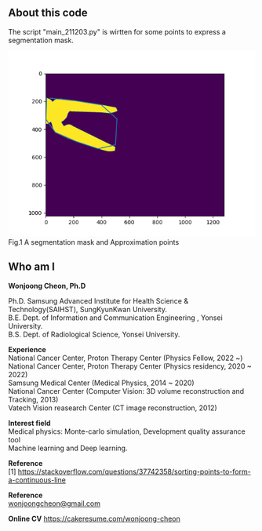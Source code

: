 ## About this code  
The script "main_211203.py" is wirtten for some points to express a segmentation mask.   

<img src = https://github.com/wjcheon/maskApproximation_python/blob/master/result.png />
Fig.1 A segmentation mask and Approximation points    
 
  
## Who am I 
**Wonjoong Cheon, Ph.D**    
  
Ph.D. Samsung Advanced Institute for Health Science & Technology(SAIHST), SungKyunKwan University.    
B.E. Dept. of Information and Communication Engineering , Yonsei University.  
B.S. Dept. of Radiological Science, Yonsei University.  

**Experience**  
National Cancer Center, Proton Therapy Center (Physics Fellow, 2022 ~)  
National Cancer Center, Proton Therapy Center (Physics residency, 2020 ~ 2022)  
Samsung Medical Center (Medical Physics, 2014 ~ 2020)  
National Cancer Center (Computer Vision: 3D volume reconstruction and Tracking, 2013)  
Vatech Vision reasearch Center (CT image reconstruction, 2012)  

**Interest field**  
Medical physics: Monte-carlo simulation, Development quality assurance tool  
Machine learning and Deep learning. 

**Reference**  
[1] https://stackoverflow.com/questions/37742358/sorting-points-to-form-a-continuous-line  
  
**Reference**  
wonjoongcheon@gmail.com  

**Online CV**
https://cakeresume.com/wonjoong-cheon    